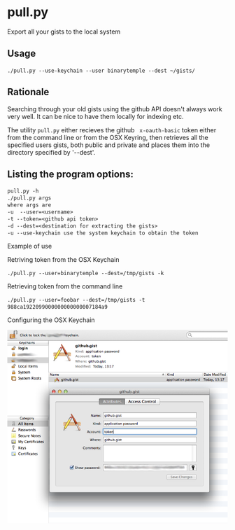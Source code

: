 # pull.py 

Export all your gists to the local system

## Usage

```
./pull.py --use-keychain --user binarytemple --dest ~/gists/
```

## Rationale

Searching through your old gists using the github API doesn't always work very well. It can be nice to have them locally for indexing etc.

The utility `pull.py` either recieves the github ` x-oauth-basic` token either from the command line or from the OSX Keyring, then retrieves all the specified users gists, both public and private and places them into the directory specified by '--dest'.

## Listing the program options:

```
pull.py -h
./pull.py args
where args are
-u  --user=<username>
-t --token=<github api token>
-d --dest=<destination for extracting the gists>
-u --use-keychain use the system keychain to obtain the token
```

Example of use

Retriving token from the OSX Keychain

```
./pull.py --user=binarytemple --dest=/tmp/gists -k
```

Retrieving token from the command line

```
./pull.py --user=foobar --dest=/tmp/gists -t 988ca1922099000000000000007184a9
```

Configuring the OSX Keychain

![Configuring the OSX Keychain](https://raw.githubusercontent.com/binarytemple/backup-gists/master/keychain-example.png)
